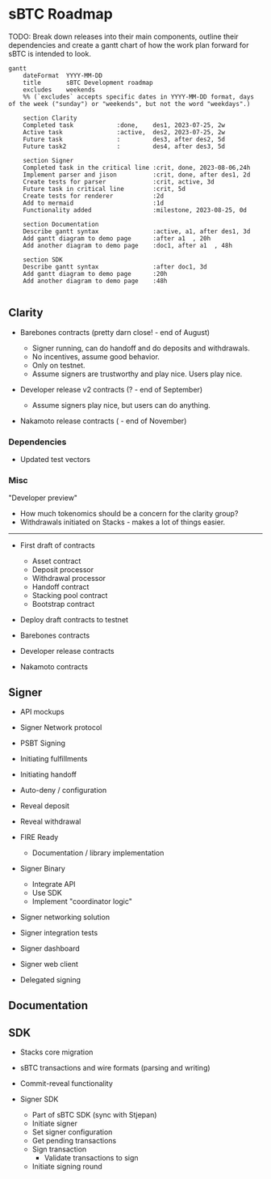 # sBTC Roadmap

TODO: Break down releases into their main components, outline their dependencies and create a gantt chart of how the work plan forward for sBTC is intended to look.

```mermaid
gantt
    dateFormat  YYYY-MM-DD
    title       sBTC Development roadmap
    excludes    weekends
    %% (`excludes` accepts specific dates in YYYY-MM-DD format, days of the week ("sunday") or "weekends", but not the word "weekdays".)

    section Clarity
    Completed task            :done,    des1, 2023-07-25, 2w
    Active task               :active,  des2, 2023-07-25, 2w
    Future task               :         des3, after des2, 5d
    Future task2              :         des4, after des3, 5d

    section Signer
    Completed task in the critical line :crit, done, 2023-08-06,24h
    Implement parser and jison          :crit, done, after des1, 2d
    Create tests for parser             :crit, active, 3d
    Future task in critical line        :crit, 5d
    Create tests for renderer           :2d
    Add to mermaid                      :1d
    Functionality added                 :milestone, 2023-08-25, 0d

    section Documentation
    Describe gantt syntax               :active, a1, after des1, 3d
    Add gantt diagram to demo page      :after a1  , 20h
    Add another diagram to demo page    :doc1, after a1  , 48h

    section SDK
    Describe gantt syntax               :after doc1, 3d
    Add gantt diagram to demo page      :20h
    Add another diagram to demo page    :48h
  
```

## Clarity
- Barebones contracts (pretty darn close! - end of August)
  - Signer running, can do handoff and do deposits and withdrawals.
  - No incentives, assume good behavior.
  - Only on testnet.
  - Assume signers are trustworthy and play nice. Users play nice.

- Developer release v2 contracts (? - end of September)
  - Assume signers play nice, but users can do anything.

- Nakamoto release contracts ( - end of November)

### Dependencies
- Updated test vectors

### Misc
"Developer preview"
- How much tokenomics should be a concern for the clarity group?
- Withdrawals initiated on Stacks - makes a lot of things easier.

----------------------------

- First draft of contracts
  - Asset contract
  - Deposit processor
  - Withdrawal processor
  - Handoff contract
  - Stacking pool contract
  - Bootstrap contract
- Deploy draft contracts to testnet

- Barebones contracts
- Developer release contracts
- Nakamoto contracts

## Signer
- API mockups
- Signer Network protocol
- PSBT Signing
- Initiating fulfillments
- Initiating handoff
- Auto-deny / configuration
- Reveal deposit
- Reveal withdrawal

- FIRE Ready
  - Documentation / library implementation

- Signer Binary
  - Integrate API
  - Use SDK
  - Implement "coordinator logic"

- Signer networking solution

- Signer integration tests

- Signer dashboard
- Signer web client
- Delegated signing

## Documentation

## SDK
- Stacks core migration
- sBTC transactions and wire formats (parsing and writing)
- Commit-reveal functionality

- Signer SDK
  - Part of sBTC SDK (sync with Stjepan)
  - Initiate signer
  - Set signer configuration
  - Get pending transactions
  - Sign transaction
    - Validate transactions to sign
  - Initiate signing round
